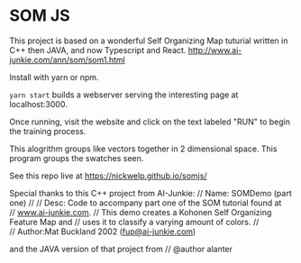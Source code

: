 # SOM JS

This project is based on a wonderful Self Organizing Map tuturial written in C++ then JAVA, and now Typescript and React.
http://www.ai-junkie.com/ann/som/som1.html  

Install with yarn or npm.

`yarn start` builds a webserver serving the interesting page at localhost:3000.

Once running, visit the website and click on the text labeled "RUN" to begin the training process.

This alogrithm groups like vectors together in 2 dimensional space. This program groups the swatches seen.

See this repo live at https://nickwelp.github.io/somjs/

Special thanks to this C++ project from AI-Junkie:
//  Name:  SOMDemo (part one)
//
//  Desc:  Code to accompany part one of the SOM tutorial found at  
//         www.ai-junkie.com.
//         This demo creates a Kohonen Self Organizing Feature Map and 
//         uses it to classify a varying amount of colors. 
//         
//  Author:Mat Buckland 2002 (fup@ai-junkie.com)

and the JAVA version of that project from 
// @author  alanter
